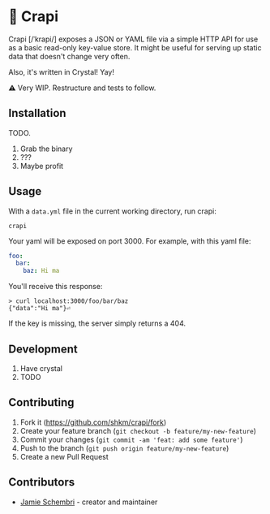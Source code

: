 # 📠 Crapi

Crapi [/ˈkrapi/] exposes a JSON or YAML file via a simple HTTP API for use as a basic read-only key-value store. It might be useful for serving up static data that doesn't change very often.

Also, it's written in Crystal! Yay!

⚠️  Very WIP. Restructure and tests to follow.

## Installation

TODO.

1. Grab the binary
2. ???
3. Maybe profit

## Usage

With a `data.yml` file in the current working directory, run crapi:

```
crapi
```

Your yaml will be exposed on port 3000. For example, with this yaml file:

```yaml
foo:
  bar:
    baz: Hi ma
```

You'll receive this response:

```
> curl localhost:3000/foo/bar/baz
{"data":"Hi ma"}⏎
```

If the key is missing, the server simply returns a 404.

## Development

1. Have crystal
2. TODO

## Contributing

1. Fork it (<https://github.com/shkm/crapi/fork>)
2. Create your feature branch (`git checkout -b feature/my-new-feature`)
3. Commit your changes (`git commit -am 'feat: add some feature'`)
4. Push to the branch (`git push origin feature/my-new-feature`)
5. Create a new Pull Request

## Contributors

- [Jamie Schembri](https://github.com/shkm) - creator and maintainer
